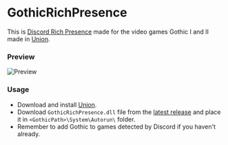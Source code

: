 # GothicRichPresence
This is [Discord Rich Presence](https://discord.com/rich-presence) made for the video games Gothic I and II made in [Union](https://worldofplayers.ru/threads/40376/).

### Preview
![Preview](https://i.imgur.com/1fBTsKt.gif)

### Usage
- Download and install [Union](https://worldofplayers.ru/threads/40376/).
- Download `GothicRichPresence.dll` file from the [latest release](https://github.com/Franisz/GothicRichPresence/releases/latest) and place it in `<GothicPath>\System\Autorun\` folder.
- Remember to add Gothic to games detected by Discord if you haven't already.
